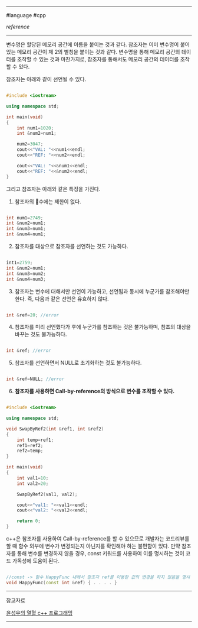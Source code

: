 
---

#language #cpp 

*reference*

---

변수명은 할당된 메모리 공간에 이름을 붙이는 것과 같다. 참조자는 이미 변수명이 붙어있는 메모리 공간이 제 2의 별칭을 붙이는 것과 같다. 변수명을 통해 메모리 공간의 데이터를 조작할 수 있는 것과 마찬가지로, 참조자를 통해서도 메모리 공간의 데이터를 조작할 수 있다.

참조자는 아래와 같이 선언될 수 있다.

~~~cpp

#include <iostream>

using namespace std;

int main(void)
{
	int num1=1020;
	int &num2=num1;

	num2=3047;
	cout<<"VAL: "<<num1<<endl;
	cout<<"REF: "<<num2<<endl;

	cout<<"VAL: "<<&num1<<endl;
	cout<<"REF: "<<&num2<<endl;
}

~~~

그리고 참조자는 아래와 같은 특징을 가진다.

1. 참조자의 수에는 제한이 없다.

~~~cpp

int num1=2749;
int &num2=num1;
int &num3=num1;
int &num4=num1;

~~~

2. 참조자를 대상으로 참조자를 선언하는 것도 가능하다.

~~~cpp

int1=2759;
int &num2=num1;
int &num3=num2;
int &num4=num3;

~~~

3. 참조자는 변수에 대해서만 선언이 가능하고, 선언됨과 동시에 누군가를 참조해야만 한다. 즉, 다음과 같은 선언은 유효하지 않다.

~~~cpp

int &ref=20; //error

~~~

4. 참조자를 미리 선언했다가 후에 누군가를 참조하는 것은 불가능하며, 참조의 대상을 바꾸는 것도 불가능하다.

~~~cpp

int &ref; //error

~~~

5. 참조자를 선언하면서 NULL로 초기화하는 것도 불가능하다.

~~~cpp

int &ref=NULL; //error

~~~

6. **참조자를 사용하면 Call-by-reference의 방식으로 변수를 조작할 수 있다.**

~~~cpp

#include <iostream>

using namespace std;

void SwapByRef2(int &ref1, int &ref2)
{
	int temp=ref1;
	ref1=ref2;
	ref2=temp;
}

int main(void)
{
	int val1=10;
	int val2=20;

	SwapByRef2(val1, val2);

	cout<<"val1: "<<val1<<endl;
	cout<<"val2: "<<val2<<endl;

	return 0;
}

~~~

c++은 참조자를 사용하여 Call-by-reference를 할 수 있으므로 개발자는 코드리뷰를 할 때 함수 외부에 변수가 변경되는지 아닌지를 확인해야 하는 불편함이 있다. 만약 참조자를 통해 변수를 변경하지 않을 경우, const 키워드를 사용하여 이를 명시하는 것이 코드 가독성에 도움이 된다.

~~~cpp

//const -> 함수 HappyFunc 내에서 참조자 ref를 이용한 값의 변경을 하지 않음을 명시
void HappyFunc(const int &ref) { . . . . } 

~~~

---

참고자료

[윤성우의 열혈 c++ 프로그래밍](https://product.kyobobook.co.kr/detail/S000001589147)

---